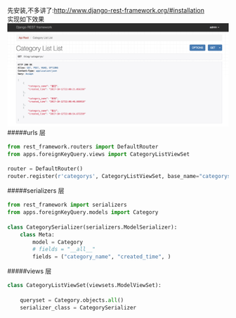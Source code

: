 先安装,不多讲了:http://www.django-rest-framework.org/#installation
<br>
实现如下效果
![](/assets/WX20171218-160815@2x.png)
#####urls 层
```python
from rest_framework.routers import DefaultRouter
from apps.foreignKeyQuery.views import CategoryListViewSet

router = DefaultRouter()
router.register(r'categorys', CategoryListViewSet, base_name="categorys")
```
#####serializers 层
```python
from rest_framework import serializers
from apps.foreignKeyQuery.models import Category

class CategorySerializer(serializers.ModelSerializer):
    class Meta:
        model = Category
        # fields = "__all__"
        fields = ("category_name", "created_time", )
```
#####views 层
```python
class CategoryListViewSet(viewsets.ModelViewSet):

    queryset = Category.objects.all()
    serializer_class = CategorySerializer
```